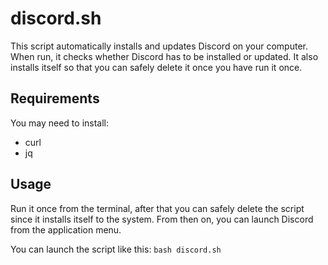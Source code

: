 discord.sh
==========

This script automatically installs and updates Discord on your computer.
When run, it checks whether Discord has to be installed or updated. It also
installs itself so that you can safely delete it once you have run it once.

Requirements
------------

You may need to install:

- curl
- jq

Usage
-----

Run it once from the terminal, after that you can safely delete the script
since it installs itself to the system. From then on, you can launch Discord
from the application menu.

You can launch the script like this: `bash discord.sh`
